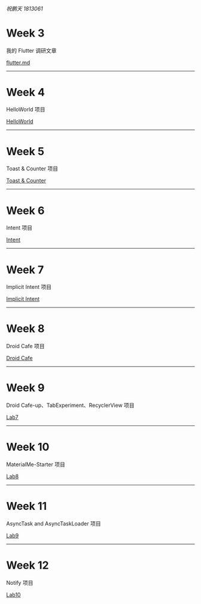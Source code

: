 ###### 祝鹏天 1813061

# Week 3

我的 Flutter 调研文章

[flutter.md](Lab1/flutter.md)

----

# Week 4

HelloWorld 项目

[HelloWorld](Lab2/README.md)

------

# Week 5

Toast & Counter 项目

[Toast & Counter](Lab3/README.md)

------

# Week 6

Intent 项目

[Intent](Lab4)

------

# Week 7

Implicit Intent 项目

[Implicit Intent](Lab5)

------

# Week 8

Droid Cafe 项目

[Droid Cafe](Lab6)

-----

# Week 9

Droid Cafe-up、TabExperiment、RecyclerView 项目

[Lab7](Lab7)

-----

# Week 10

MaterialMe-Starter 项目

[Lab8](Lab8)

---

# Week 11

AsyncTask and AsyncTaskLoader 项目

[Lab9](Lab9)

---

# Week 12

Notify 项目

[Lab10](Lab10)

